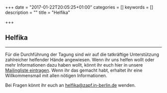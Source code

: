 +++
date = "2017-01-22T20:05:25+01:00"
categories = []
keywords = []
description = ""
title = "Helfika"

+++
## Helfika
---
Für die Durchführung der Tagung sind wir auf die tatkräftige
Unterstützung zahlreicher helfender Hände angewiesen. Wenn ihr uns
helfen wollt oder mehr Informationen dazu haben wollt, könnt ihr euch
hier in unsere [Mailingliste eintragen](http://mailman.zapf.in-berlin.de/mailman/listinfo/helfika-liste-zapf.in-berlin.de).
Wenn ihr das gemacht habt, erhaltet ihr eine Willkommensmail mit allen
nötigen Informationen.

Bei Fragen könnt ihr euch an [helfika@zapf.in-berlin.de](mailto:helfika@zapf.in-berlin.de) wenden.
